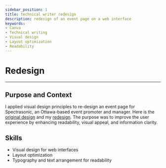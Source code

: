 ```yaml
---
sidebar_position: 1
title: technical writer redesign
description: redesign of an event page on a web interface
keywords: 
- Canva
- Technical writing
- Visual design 
- Layout optimization
- Readability 
---
```

# Redesign

---

## Purpose and Context

I applied visual design principles to re-design an event page for Spectrasonic, an Ottawa-based event promoter and manager. Here is the [original design](https://www.dropbox.com/scl/fi/pqidx0g6haymvkha2fs18/Design-Overview-Original-Jade-Guinoiseau-TWR2010.png?rlkey=aopvkf1gu9ocsw2v6nndxyy82&st=kvpii761&dl=0) and my [redesign](https://www.dropbox.com/scl/fi/j67bv3tu3to2zf335ieu0/Design-Overview-Redesign-Jade-Guinoiseau-TWR2010.png?rlkey=b384hwkyndo4r1tx3jo4khlst&st=ketxyctf&dl=0). The purpose was to improve the user experience by enhancing readability, visual appeal, and information clarity.

## Skills
- Visual design for web interfaces
- Layout optimization 
- Typography and text arrangement for readability 
